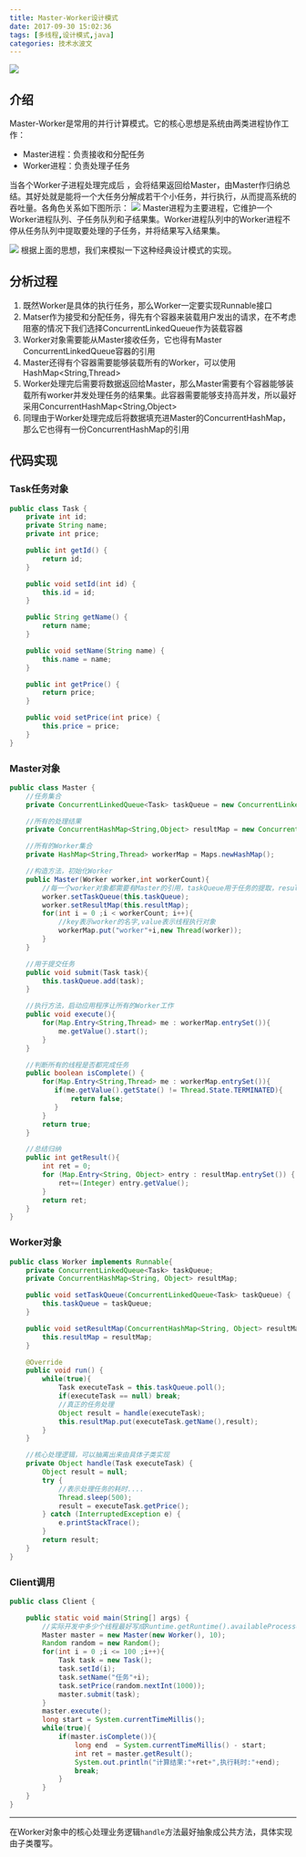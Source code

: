 ```yaml
---
title: Master-Worker设计模式
date: 2017-09-30 15:02:36
tags: [多线程,设计模式,java]
categories: 技术水波文
---
```


![](/master-worker-design/header-img.jpg)

## 介绍
Master-Worker是常用的并行计算模式。它的核心思想是系统由两类进程协作工作：

+ Master进程：负责接收和分配任务
+ Worker进程：负责处理子任务

当各个Worker子进程处理完成后 ，会将结果返回给Master，由Master作归纳总结。其好处就是能将一个大任务分解成若干个小任务，并行执行，从而提高系统的吞吐量。各角色关系如下图所示：
![](/master-worker-design/1-1.jpg)
Master进程为主要进程，它维护一个Worker进程队列、子任务队列和子结果集。Worker进程队列中的Worker进程不停从任务队列中提取要处理的子任务，并将结果写入结果集。    

![](/master-worker-design/1-2.jpg)
根据上面的思想，我们来模拟一下这种经典设计模式的实现。

## 分析过程
1. 既然Worker是具体的执行任务，那么Worker一定要实现Runnable接口
2. Matser作为接受和分配任务，得先有个容器来装载用户发出的请求，在不考虑阻塞的情况下我们选择ConcurrentLinkedQueue作为装载容器
3. Worker对象需要能从Master接收任务，它也得有Master ConcurrentLinkedQueue容器的引用
4. Master还得有个容器需要能够装载所有的Worker，可以使用HashMap<String,Thread>
5. Worker处理完后需要将数据返回给Master，那么Master需要有个容器能够装载所有worker并发处理任务的结果集。此容器需要能够支持高并发，所以最好采用ConcurrentHashMap<String,Object>
6. 同理由于Worker处理完成后将数据填充进Master的ConcurrentHashMap，那么它也得有一份ConcurrentHashMap的引用 

## 代码实现

### Task任务对象

```java
public class Task {
    private int id;
    private String name;
    private int price;

    public int getId() {
        return id;
    }

    public void setId(int id) {
        this.id = id;
    }

    public String getName() {
        return name;
    }

    public void setName(String name) {
        this.name = name;
    }

    public int getPrice() {
        return price;
    }

    public void setPrice(int price) {
        this.price = price;
    }
}
```

### Master对象

```java
public class Master {
    //任务集合
    private ConcurrentLinkedQueue<Task> taskQueue = new ConcurrentLinkedQueue<>();

    //所有的处理结果
    private ConcurrentHashMap<String,Object> resultMap = new ConcurrentHashMap<>();

    //所有的Worker集合
    private HashMap<String,Thread> workerMap = Maps.newHashMap();

    //构造方法，初始化Worker
    public Master(Worker worker,int workerCount){
        //每一个worker对象都需要有Master的引用，taskQueue用于任务的提取，resultMap用于任务的提交
        worker.setTaskQueue(this.taskQueue);
        worker.setResultMap(this.resultMap);
        for(int i = 0 ;i < workerCount; i++){
            //key表示worker的名字,value表示线程执行对象
            workerMap.put("worker"+i,new Thread(worker));
        }
    }

    //用于提交任务
    public void submit(Task task){
        this.taskQueue.add(task);
    }

    //执行方法，启动应用程序让所有的Worker工作
    public void execute(){
        for(Map.Entry<String,Thread> me : workerMap.entrySet()){
            me.getValue().start();
        }
    }

    //判断所有的线程是否都完成任务
    public boolean isComplete() {
        for(Map.Entry<String,Thread> me : workerMap.entrySet()){
           if(me.getValue().getState() != Thread.State.TERMINATED){
               return false;
           }
        }
        return true;
    }

    //总结归纳 
    public int getResult(){
        int ret = 0;
        for (Map.Entry<String, Object> entry : resultMap.entrySet()) {
            ret+=(Integer) entry.getValue();
        }
        return ret;
    }
}
```

### Worker对象

```java
public class Worker implements Runnable{
    private ConcurrentLinkedQueue<Task> taskQueue;
    private ConcurrentHashMap<String, Object> resultMap;

    public void setTaskQueue(ConcurrentLinkedQueue<Task> taskQueue) {
        this.taskQueue = taskQueue;
    }

    public void setResultMap(ConcurrentHashMap<String, Object> resultMap) {
        this.resultMap = resultMap;
    }

    @Override
    public void run() {
        while(true){
            Task executeTask = this.taskQueue.poll();
            if(executeTask == null) break;
            //真正的任务处理
            Object result = handle(executeTask);
            this.resultMap.put(executeTask.getName(),result);
        }
    }

    //核心处理逻辑，可以抽离出来由具体子类实现
    private Object handle(Task executeTask) {
        Object result = null;
        try {
            //表示处理任务的耗时....
            Thread.sleep(500);
            result = executeTask.getPrice();
        } catch (InterruptedException e) {
            e.printStackTrace();
        }
        return result;
    }
}
```

### Client调用

```java
public class Client {

    public static void main(String[] args) {
        //实际开发中多少个线程最好写成Runtime.getRuntime().availableProcessors()
        Master master = new Master(new Worker(), 10);
        Random random = new Random();
        for(int i = 0 ;i <= 100 ;i++){
            Task task = new Task();
            task.setId(i);
            task.setName("任务"+i);
            task.setPrice(random.nextInt(1000));
            master.submit(task);
        }
        master.execute();
        long start = System.currentTimeMillis();
        while(true){
            if(master.isComplete()){
                long end  = System.currentTimeMillis() - start;
                int ret = master.getResult();
                System.out.println("计算结果:"+ret+",执行耗时:"+end);
                break;
            }
        }
    }
}
```
---
在Worker对象中的核心处理业务逻辑`handle`方法最好抽象成公共方法，具体实现由子类覆写。